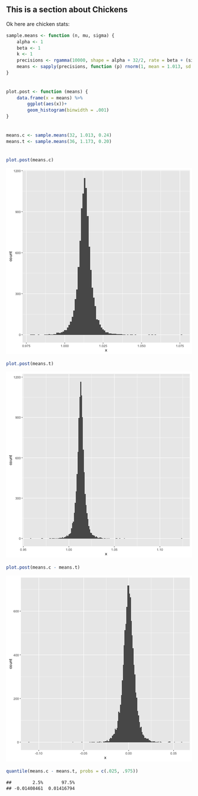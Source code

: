 
## This is a section about Chickens

Ok here are chicken stats: 


```r
sample.means <- function (n, mu, sigma) {
    alpha <- 1
    beta <- 1
    k <- 1
    precisions <- rgamma(10000, shape = alpha + 32/2, rate = beta + (sigma^2)/2)
    means <- sapply(precisions, function (p) rnorm(1, mean = 1.013, sd = (p^-2)/k))
}


plot.post <- function (means) {
    data.frame(x = means) %>%
        ggplot(aes(x))+
        geom_histogram(binwidth = .001)    
}


means.c <- sample.means(32, 1.013, 0.24)
means.t <- sample.means(36, 1.173, 0.20)


plot.post(means.c)
```

![plot of chunk unnamed-chunk-1](figure/unnamed-chunk-1-1.png)

```r
plot.post(means.t)
```

![plot of chunk unnamed-chunk-1](figure/unnamed-chunk-1-2.png)

```r
plot.post(means.c - means.t)
```

![plot of chunk unnamed-chunk-1](figure/unnamed-chunk-1-3.png)

```r
quantile(means.c - means.t, probs = c(.025, .975))
```

```
##        2.5%       97.5% 
## -0.01408461  0.01416794
```






    
    
